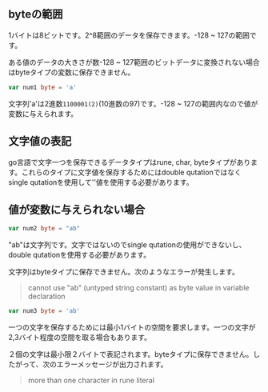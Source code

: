 ## byteの範囲

1バイトは8ビットです。2^8範囲のデータを保存できます。-128 ~ 127の範囲です。

ある値のデータの大きさが数-128 ~ 127範囲のビットデータに変換されない場合はbyteタイプの変数に保存できません。

```go
var num1 byte = 'a'
```

文字列'a'は2進数`1100001(2)`(10進数の97)です。-128 ~ 127の範囲内なので値が変数に与えられます。

## 文字値の表記

go言語で文字一つを保存できるデータタイプはrune, char, byteタイプがあります。これらのタイプに文字値を保存するためにはdouble qutationではなくsingle qutationを使用して''値を使用する必要があります。

## 値が変数に与えられない場合

```go
var num2 byte = "ab"
```

"ab"は文字列です。文字ではないのでsingle qutationの使用ができないし、double qutationを使用する必要があります。

文字列はbyteタイプに保存できません。次のようなエラーが発生します。

> cannot use "ab" (untyped string constant) as byte value in variable declaration

```go
var num3 byte = 'ab'
```

一つの文字を保存するためには最小1バイトの空間を要求します。一つの文字が2,3バイト程度の空間を取る場合もあります。

２個の文字は最小限２バイトで表記されます。byteタイプに保存できません。したがって、次のエラーメッセージが出力されます。

> more than one character in rune literal
